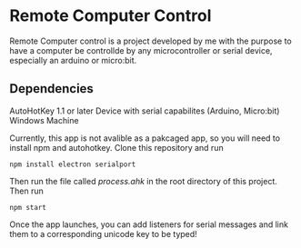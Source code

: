 # Remote Computer Control

Remote Computer control is a project developed by me with the purpose to have a computer be controllde by any microcontroller or serial device, especially an arduino or micro:bit. 

## Dependencies

AutoHotKey 1.1 or later
Device with serial capabilites (Arduino, Micro:bit)
Windows Machine

Currently, this app is not avalible as a pakcaged app, so you will need to install npm and autohotkey. Clone this repository and run 
```shell
npm install electron serialport
```


Then run the file called *process.ahk* in the root directory of this project. 
Then run 
```shell
npm start
```

Once the app launches, you can add listeners for serial messages and link them to a corresponding unicode key to be typed!

